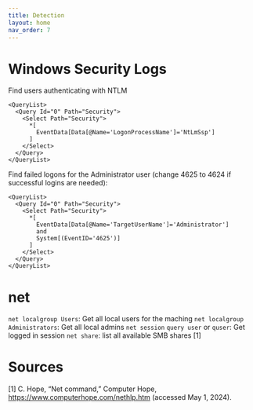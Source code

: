 ```yaml
---
title: Detection
layout: home
nav_order: 7
---
```


# Windows Security Logs

Find users authenticating with NTLM
```
<QueryList>
  <Query Id="0" Path="Security">
    <Select Path="Security">
      *[
        EventData[Data[@Name='LogonProcessName']='NtLmSsp']
      ] 
    </Select>
  </Query>
</QueryList>
```

Find failed logons for the Administrator user (change 4625 to 4624 if successful logins are needed):
```
<QueryList>
  <Query Id="0" Path="Security">
    <Select Path="Security">
      *[
        EventData[Data[@Name='TargetUserName']='Administrator']
        and
        System[(EventID='4625')]
      ] 
    </Select>
  </Query>
</QueryList>
```

# net

`net localgroup Users`: Get all local users for the maching
`net localgroup Administrators`: Get all local admins
`net session` `query user` or `quser`: Get logged in session
`net share`: list all available SMB shares
\[1\]

# Sources
\[1\] C. Hope, “Net command,” Computer Hope, https://www.computerhope.com/nethlp.htm (accessed May 1, 2024). 